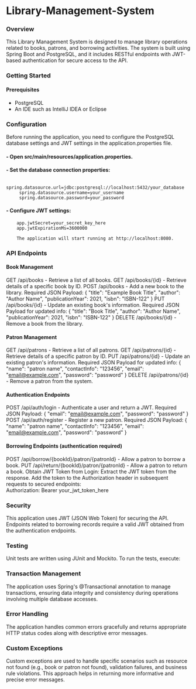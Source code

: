 # Library-Management-System
### Overview
This Library Management System is designed to manage library operations related to books, patrons, and borrowing activities. The system is built using Spring Boot and PostgreSQL, and it includes RESTful endpoints with JWT-based authentication for secure access to the API.

### Getting Started
#### Prerequisites
 - PostgreSQL 
 - An IDE such as IntelliJ IDEA or Eclipse

### Configuration
Before running the application, you need to configure the PostgreSQL database settings and JWT settings in the application.properties file.
#### - Open src/main/resources/application.properties.
#### - Set the database connection properties:
         spring.datasource.url=jdbc:postgresql://localhost:5432/your_database
         spring.datasource.username=your_username
         spring.datasource.password=your_password
#### - Configure JWT settings:
        app.jwtSecret=your_secret_key_here
        app.jwtExpirationMs=3600000

        The application will start running at http://localhost:8080.

### API Endpoints
#### Book Management
GET /api/books - Retrieve a list of all books.
GET /api/books/{id} - Retrieve details of a specific book by ID.
POST /api/books - Add a new book to the library.
 Required JSON Payload:
  {
     "title": "Example Book Title",
     "author": "Author Name",
     "publicationYear": 2021,
     "isbn": "ISBN-122"
  }
PUT /api/books/{id} - Update an existing book's information.
Required JSON Payload for updated info:
   {
     "title": "Book Title",
     "author": "Author Name",
     "publicationYear": 2021,
     "isbn": "ISBN-122"
   }
DELETE /api/books/{id} - Remove a book from the library.

#### Patron Management
GET /api/patrons - Retrieve a list of all patrons.
GET /api/patrons/{id} - Retrieve details of a specific patron by ID.
PUT /api/patrons/{id} - Update an existing patron's information.
Required JSON Payload for updated info:
     {
        "name": "patron name",
        "contactInfo": "123456",
        "email": "email@example.com",
        "password": "password"
     }
DELETE /api/patrons/{id} - Remove a patron from the system.

#### Authentication Endpoints
POST /api/auth/login - Authenticate a user and return a JWT.
   Required JSON Payload:
     {
        "email": "email@example.com",
        "password": "password"
     }
POST /api/auth/register - Register a new patron.
Required JSON Payload:
     {
        "name": "patron name",
        "contactInfo": "123456",
        "email": "email@example.com",
        "password": "password"
     }

#### Borrowing Endpoints (authentication required)
POST /api/borrow/{bookId}/patron/{patronId} - Allow a patron to borrow a book.
PUT /api/return/{bookId}/patron/{patronId} - Allow a patron to return a book.
  Obtain JWT Token from Login:
     Extract the JWT token from the response.
     Add the token to the Authorization header in subsequent requests to secured endpoints:  
     Authorization: Bearer your_jwt_token_here
   
### Security
This application uses JWT (JSON Web Token) for securing the API. Endpoints related to borrowing records require a valid JWT obtained from the authentication endpoints.

### Testing
Unit tests are written using JUnit and Mockito. To run the tests, execute:

### Transaction Management
The application uses Spring's @Transactional annotation to manage transactions, ensuring data integrity and consistency during operations involving multiple database accesses.

### Error Handling
The application handles common errors gracefully and returns appropriate HTTP status codes along with descriptive error messages.

### Custom Exceptions
Custom exceptions are used to handle specific scenarios such as resource not found (e.g., book or patron not found), validation failures, and business rule violations. This approach helps in returning more informative and precise error messages.
